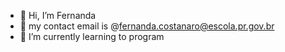 - 👋 Hi, I’m Fernanda
- 👀 my contact email is @fernanda.costanaro@escola.pr.gov.br
- 🌱 I’m currently learning to program

<!---
fercostanaro/fercostanaro is a ✨ special ✨ repository because its `README.md` appears on your GitHub profile.
You can click the Preview link to take a look at your changes.
--->
